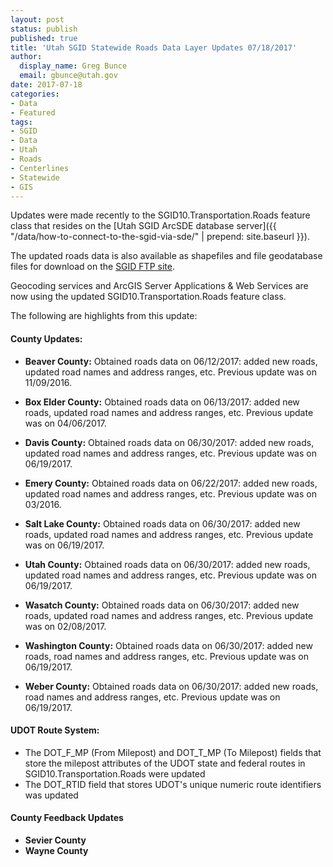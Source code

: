 ```yaml
---
layout: post
status: publish
published: true
title: 'Utah SGID Statewide Roads Data Layer Updates 07/18/2017'
author:
  display_name: Greg Bunce
  email: gbunce@utah.gov
date: 2017-07-18
categories:
- Data
- Featured
tags:
- SGID
- Data
- Utah
- Roads
- Centerlines
- Statewide
- GIS
---
```


Updates were made recently to the SGID10.Transportation.Roads feature class that resides on the [Utah SGID ArcSDE database server]({{ "/data/how-to-connect-to-the-sgid-via-sde/" | prepend: site.baseurl }}).

The updated roads data is also available as shapefiles and file geodatabase files for download on the [SGID FTP site](ftp://ftp.agrc.utah.gov/UtahSGID_Vector/UTM12_NAD83/TRANSPORTATION/PackagedData/_Statewide/UtahRoadAndHighwaySystem/).

Geocoding services and ArcGIS Server Applications & Web Services are now using the updated SGID10.Transportation.Roads feature class.

The following are highlights from this update:

#### County Updates:

- **Beaver County:** Obtained roads data on 06/12/2017: added new roads, updated road names and address ranges, etc. Previous update was on 11/09/2016.

- **Box Elder County:** Obtained roads data on 06/13/2017: added new roads, updated road names and address ranges, etc. Previous update was on 04/06/2017.

- **Davis County:** Obtained roads data on 06/30/2017: added new roads, updated road names and address ranges, etc. Previous update was on 06/19/2017.

- **Emery County:** Obtained roads data on 06/22/2017: added new roads, updated road names and address ranges, etc. Previous update was on 03/2016.

- **Salt Lake County:** Obtained roads data on 06/30/2017: added new roads, updated road names and address ranges, etc. Previous update was on 06/19/2017.

- **Utah County:** Obtained roads data on 06/30/2017: added new roads, updated road names and address ranges, etc. Previous update was on 06/19/2017.

- **Wasatch County:** Obtained roads data on 06/30/2017: added new roads, updated road names and address ranges, etc. Previous update was on 02/08/2017.

- **Washington County:** Obtained roads data on 06/30/2017: added new roads, road names and address ranges, etc. Previous update was on 06/19/2017.

- **Weber County:** Obtained roads data on 06/30/2017: added new roads, road names and address ranges, etc. Previous update was on 06/19/2017.

#### UDOT Route System:

- The DOT_F_MP (From Milepost) and DOT_T_MP (To Milepost) fields that store the milepost attributes of the UDOT state and federal routes in SGID10.Transportation.Roads were updated
- The DOT_RTID field that stores UDOT's unique numeric route identifiers was updated

#### County Feedback Updates

- **Sevier County**
- **Wayne County**
